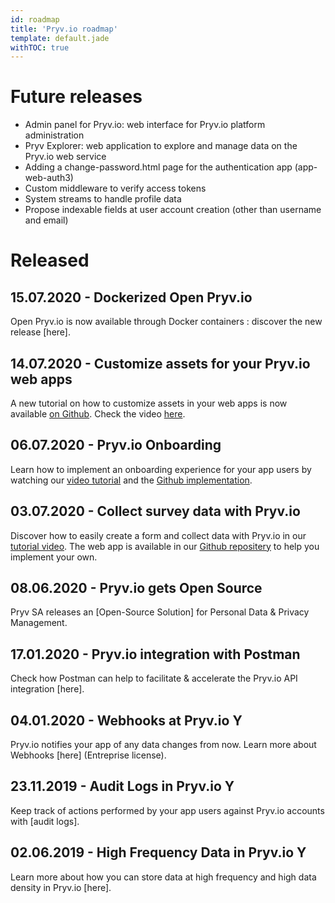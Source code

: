 ```yaml
---
id: roadmap
title: 'Pryv.io roadmap'
template: default.jade
withTOC: true
---
```


# Future releases

- Admin panel for Pryv.io: web interface for Pryv.io platform administration 
- Pryv Explorer: web application to explore and manage data on the Pryv.io web service
- Adding a change-password.html page for the authentication app (app-web-auth3)
- Custom middleware to verify access tokens
- System streams to handle profile data 
- Propose indexable fields at user account creation (other than username and email)

# Released

## 15.07.2020 - Dockerized Open Pryv.io

Open Pryv.io is now available through Docker containers : discover the new release [here].

## 14.07.2020 - Customize assets for your Pryv.io web apps 

A new tutorial on how to customize assets in your web apps is now available [on Github](githb-link). Check the video [here](video-link).

## 06.07.2020 - Pryv.io Onboarding

Learn how to implement an onboarding experience for your app users by watching our [video tutorial](https://www.youtube.com/watch?v=258UsM1Qq0o&t=12s) and the [Github implementation](https://github.com/pryv/app-web-examples/tree/master/onboarding).

## 03.07.2020 - Collect survey data with Pryv.io

Discover how to easily create a form and collect data with Pryv.io in our [tutorial video](https://www.youtube.com/watch?v=SN11LSxL8q4). The web app is available in our [Github repositery](https://github.com/pryv/app-web-examples/tree/master/collect-survey-data) to help you implement your own.

## 08.06.2020 - Pryv.io gets Open Source

Pryv SA releases an [Open-Source Solution] for Personal Data & Privacy Management.

## 17.01.2020 - Pryv.io integration with Postman 

Check how Postman can help to facilitate & accelerate the Pryv.io API integration [here].

## 04.01.2020 - Webhooks at Pryv.io <span class="entreprise-tag"><span title="Entreprise License Only" class="label">Y</span></span>

Pryv.io notifies your app of any data changes from now. Learn more about Webhooks [here] (Entreprise license).

## 23.11.2019 - Audit Logs in Pryv.io <span class="entreprise-tag"><span title="Entreprise License Only" class="label">Y</span></span>

Keep track of actions performed by your app users against Pryv.io accounts with [audit logs].

## 02.06.2019 - High Frequency Data in Pryv.io <span class="entreprise-tag"><span title="Entreprise License Only" class="label">Y</span></span>

Learn more about how you can store data at high frequency and high data density in Pryv.io [here].


